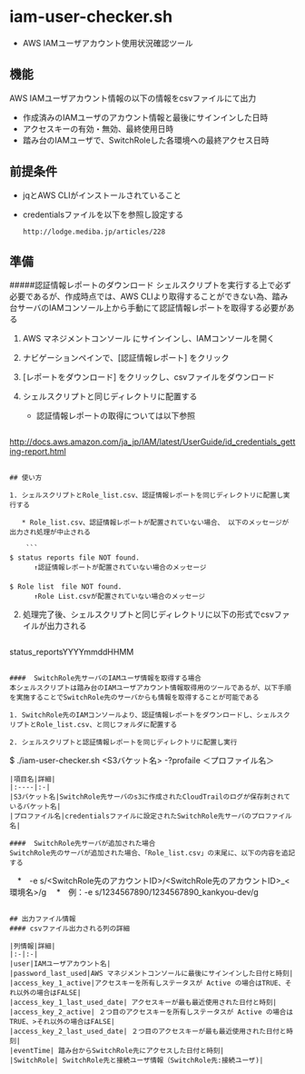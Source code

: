 # iam-user-checker.sh

* AWS IAMユーザアカウント使用状況確認ツール 

## 機能
AWS IAMユーザアカウント情報の以下の情報をcsvファイルにて出力

* 作成済みのIAMユーザのアカウント情報と最後にサインインした日時
* アクセスキーの有効・無効、最終使用日時
* 踏み台のIAMユーザで、SwitchRoleした各環境への最終アクセス日時

## 前提条件

* jqとAWS CLIがインストールされていること
* credentialsファイルを以下を参照し設定する


      http://lodge.mediba.jp/articles/228

## 準備

#####認証情報レポートのダウンロード
シェルスクリプトを実行する上で必ず必要であるが、作成時点では、AWS CLIより取得することができない為、踏み台サーバのIAMコンソール上から手動にて認証情報レポートを取得する必要がある

1. AWS マネジメントコンソール にサインインし、IAMコンソールを開く
2. ナビゲーションペインで、[認証情報レポート] をクリック
3. [レポートをダウンロード] をクリックし、csvファイルをダウンロード
4. シェルスクリプトと同じディレクトリに配置する

 
    * 認証情報レポートの取得については以下参照

   ```
http://docs.aws.amazon.com/ja_jp/IAM/latest/UserGuide/id_credentials_getting-report.html
```

## 使い方

1. シェルスクリプトとRole_list.csv、認証情報レポートを同じディレクトリに配置し実行する
 
   * Role_list.csv、認証情報レポートが配置されていない場合、 以下のメッセージが出力され処理が中止される
    
    ```
$ status reports file NOT found.　
      ↑認証情報レポートが配置されていない場合のメッセージ
　
$ Role list　file NOT found. 
      ↑Role List.csvが配置されていない場合のメッセージ
 ```

2. 処理完了後、シェルスクリプトと同じディレクトリに以下の形式でcsvファイルが出力される
   
   ```
 status_reportsYYYYmmddHHMM
   ```

####  SwitchRole先サーバのIAMユーザ情報を取得する場合　
本シェルスクリプトは踏み台のIAMユーザアカウント情報取得用のツールであるが、以下手順を実施することでSwitchRole先のサーバからも情報を取得することが可能である

1. SwitchRole先のIAMコンソールより、認証情報レポートをダウンロードし、シェルスクリプトとRole_list.csv、と同じフォルダに配置する

2. シェルスクリプトと認証情報レポートを同じディレクトリに配置し実行

   ```
   $ ./iam-user-checker.sh <S3バケット名> -?profaile ＜プロファイル名＞ 
   ```
|項目名|詳細|
|:----|:-|
|S3バケット名|SwitchRole先サーバのs3に作成されたCloudTrailのログが保存刺されているバケット名|
|プロファイル名|credentialsファイルに設定されたSwitchRole先サーバのプロファイル名|

####  SwitchRole先サーバが追加された場合
SwitchRole先のサーバが追加された場合、「Role_list.csv」の末尾に、以下の内容を追記する

   ```
   　*　-e s/<SwitchRole先のアカウントID>/<SwitchRole先のアカウントID>_<環境名>/g
   　*　例：-e s/1234567890/1234567890_kankyou-dev/g　 
   ```

## 出力ファイル情報
#### csvファイル出力される列の詳細

|列情報|詳細|
|:-|:-|
|user|IAMユーザアカウント名|
|password_last_used|AWS マネジメントコンソールに最後にサインインした日付と時刻|
|access_key_1_active|アクセスキーを所有しステータスが Active の場合はTRUE、それ以外の場合はFALSE|
|access_key_1_last_used_date| アクセスキーが最も最近使用された日付と時刻|
|access_key_2_active| ２つ目のアクセスキーを所有しステータスが Active の場合は TRUE、>それ以外の場合はFALSE|
|access_key_2_last_used_date| ２つ目のアクセスキーが最も最近使用された日付と時刻|
|eventTime| 踏み台からSwitchRole先にアクセスした日付と時刻|
|SwitchRole| SwitchRole先と接続ユーザ情報（SwitchRole先:接続ユーザ)|
